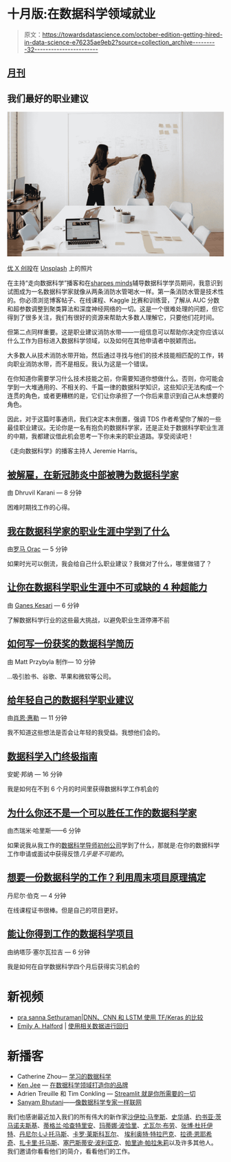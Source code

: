 # 十月版:在数据科学领域就业

> 原文：<https://towardsdatascience.com/october-edition-getting-hired-in-data-science-e76235ae9eb2?source=collection_archive---------32----------------------->

## [月刊](https://towardsdatascience.com/tagged/monthly-edition)

## 我们最好的职业建议

![](img/0529087799583b66c9ed554ba748d08f.png)

[优 X 创投](https://unsplash.com/@youxventures?utm_source=unsplash&utm_medium=referral&utm_content=creditCopyText)在 [Unsplash](https://unsplash.com/@youxventures?utm_source=unsplash&utm_medium=referral&utm_content=creditCopyText) 上的照片

在主持“走向数据科学”播客和在[sharpes minds](http://sharpestminds.com/)辅导数据科学学员期间，我意识到试图成为一名数据科学家就像从两条消防水管喝水一样。第一条消防水管是技术性的。你必须浏览博客帖子、在线课程、Kaggle 比赛和训练营，了解从 AUC 分数和超参数调整到聚类算法和深度神经网络的一切。这是一个很难处理的问题，但它得到了很多关注，我们有很好的资源来帮助大多数人理解它，只要他们花时间。

但第二点同样重要。这是职业建议消防水带——一组信息可以帮助你决定你应该以什么工作为目标进入数据科学领域，以及如何在其他申请者中脱颖而出。

大多数人从技术消防水带开始，然后通过寻找与他们的技术技能相匹配的工作，转向职业消防水带，而不是相反。我认为这是一个错误。

在你知道你需要学习什么技术技能之前，你需要知道你想做什么。否则，你可能会学到一大堆通用的、不相关的、千篇一律的数据科学知识，这些知识无法构成一个连贯的角色，或者更糟糕的是，它们让你承担了一个你后来意识到自己从未想要的角色。

因此，对于这篇时事通讯，我们决定本末倒置，强调 TDS 作者希望你了解的一些最佳职业建议。无论你是一名有抱负的数据科学家，还是正处于数据科学职业生涯的中期，我都建议借此机会思考一下你未来的职业道路。享受阅读吧！

《走向数据科学》的播客主持人 Jeremie Harris。

## [被解雇，在新冠肺炎中部被聘为数据科学家](/getting-fired-and-hired-as-a-data-scientist-in-the-middle-of-covid-19-2c6626556cf8)

由 Dhruvil Karani — 8 分钟

困难时期找工作的心得。

## [我在数据科学家的职业生涯中学到了什么](/what-ive-learned-in-my-career-as-a-data-scientist-2062891fdbe2)

由[罗马 Orac](https://medium.com/u/68bf0657a0cd?source=post_page-----e76235ae9eb2--------------------------------) — 5 分钟

如果时光可以倒流，我会给自己什么职业建议？我做对了什么，哪里做错了？

## [让你在数据科学职业生涯中不可或缺的 4 种超能力](/4-superpowers-that-will-make-you-indispensable-in-a-data-science-career-6571e8e7d504)

由 [Ganes Kesari](https://medium.com/u/32b6bb4c10e6?source=post_page-----e76235ae9eb2--------------------------------) — 6 分钟

了解数据科学行业的这些最大挑战，以避免职业生涯停滞不前

## [如何写一份获奖的数据科学简历](/how-to-write-a-winning-data-science-resume-aa8a60698456)

由 Matt Przybyla 制作— 10 分钟

…吸引脸书、谷歌、苹果和微软等公司。

## [给年轻自己的数据科学职业建议](/data-science-career-advice-to-my-younger-self-4c37fac65184)

由[肖恩·惠勒](https://medium.com/u/2d3762e7f110?source=post_page-----e76235ae9eb2--------------------------------) — 11 分钟

我不知道这些想法是否会让年轻的我受益。我想他们会的。

## [数据科学入门终极指南](/the-ultimate-guide-to-getting-started-in-data-science-234149684ef7)

安妮·邦纳 — 16 分钟

我是如何在不到 6 个月的时间里获得数据科学工作机会的

## [为什么你还不是一个可以胜任工作的数据科学家](/why-youre-not-a-job-ready-data-scientist-yet-1a0d73f15012)

由杰瑞米·哈里斯——6 分钟

如果说我从我工作的[数据科学导师初创公司](http://sharpestminds.com/)学到了什么，那就是:在你的数据科学工作申请或面试中获得反馈*几乎是不可能的*。

## [想要一份数据科学的工作？利用周末项目原理搞定](/want-a-data-science-job-use-the-weekend-project-principle-to-get-it-a86ba2da514f)

丹尼尔·伯克 — 4 分钟

在线课程证书很棒。但是自己的项目更好。

## [能让你得到工作的数据科学项目](/data-science-projects-that-will-get-you-the-job-805065e7260)

由纳塔莎·塞尔瓦拉吉 — 6 分钟

我是如何在自学数据科学四个月后获得实习机会的

# 新视频

*   [pra sanna Sethuraman](https://medium.com/u/5d3c6ec4f950?source=post_page-----e76235ae9eb2--------------------------------)|[DNN、CNN 和 LSTM 使用 TF/Keras 的比较](https://www.youtube.com/watch?v=qgAEJFYh43s)
*   [Emily A. Halford](https://medium.com/u/80e2e35ca93b?source=post_page-----e76235ae9eb2--------------------------------) | [使用相关数据进行回归](https://www.youtube.com/watch?v=UQDWWorLZE8)

# 新播客

*   Catherine Zhou— [学习的数据科学](https://anchor.fm/towardsdatascience/episodes/49--Catherine-Zhou---The-data-science-of-learning-ei3pc2)
*   [Ken Jee](https://medium.com/u/6ee1f7466557?source=post_page-----e76235ae9eb2--------------------------------) — [在数据科学领域打造你的品牌](https://anchor.fm/towardsdatascience/episodes/50--Ken-Jee---Building-your-brand-in-data-science-ei3phb)
*   Adrien Treuille 和 Tim Conkling — [Streamlit 就是你所需要的一切](https://anchor.fm/towardsdatascience/episodes/51--Adrien-Treuille-and-Tim-Conkling---Streamlit-Is-All-You-Need-ej1ci9)
*   [Sanyam Bhutani](https://medium.com/u/a08b1e531f9c?source=post_page-----e76235ae9eb2--------------------------------)——[像数据科学专家一样联网](https://anchor.fm/towardsdatascience/episodes/52--Sanyam-Bhutani---Networking-like-a-pro-in-data-science-ejv8qe)

我们也感谢最近加入我们的所有伟大的新作家[沙伊拉·马奎斯](https://medium.com/u/a435f40667f9?source=post_page-----e76235ae9eb2--------------------------------)、[史华靖](https://medium.com/u/f8ae37221672?source=post_page-----e76235ae9eb2--------------------------------)、[约书亚·茨马诺夫斯基](https://medium.com/u/b5cc991ee080?source=post_page-----e76235ae9eb2--------------------------------)、[蒂格兰·哈查特里安](https://medium.com/u/782bd18bc46d?source=post_page-----e76235ae9eb2--------------------------------)、[玛蒂娜·波恰里](https://medium.com/u/6f6386e2cee1?source=post_page-----e76235ae9eb2--------------------------------)、[尤瓦尔·布劳](https://medium.com/u/e7a60d8fb005?source=post_page-----e76235ae9eb2--------------------------------)、[张博·杜托伊特](https://medium.com/u/815098f8de27?source=post_page-----e76235ae9eb2--------------------------------)、[丹尼尔·L·J·托马斯](https://medium.com/u/1ccbfeff1a01?source=post_page-----e76235ae9eb2--------------------------------)、[卡罗·莱斯科瓦尔](https://medium.com/u/c0efc778fe01?source=post_page-----e76235ae9eb2--------------------------------)、 [](https://medium.com/u/d3ec31a02ee7?source=post_page-----e76235ae9eb2--------------------------------) [埃利奥特·特拉巴克](https://medium.com/u/89e5e4237613?source=post_page-----e76235ae9eb2--------------------------------)、[拉德·恩耶希奇](https://medium.com/u/60cb195bcafd?source=post_page-----e76235ae9eb2--------------------------------)、[扎卡里·托马斯](https://medium.com/u/10319973e86e?source=post_page-----e76235ae9eb2--------------------------------)、[塞巴斯蒂安·波利亚克](https://medium.com/u/7ef3d5041acc?source=post_page-----e76235ae9eb2--------------------------------)、[帕里迪·帕拉朱莉](https://medium.com/u/2d0a8ff5dd4e?source=post_page-----e76235ae9eb2--------------------------------)以及许多其他人。 我们邀请你看看他们的简介，看看他们的工作。